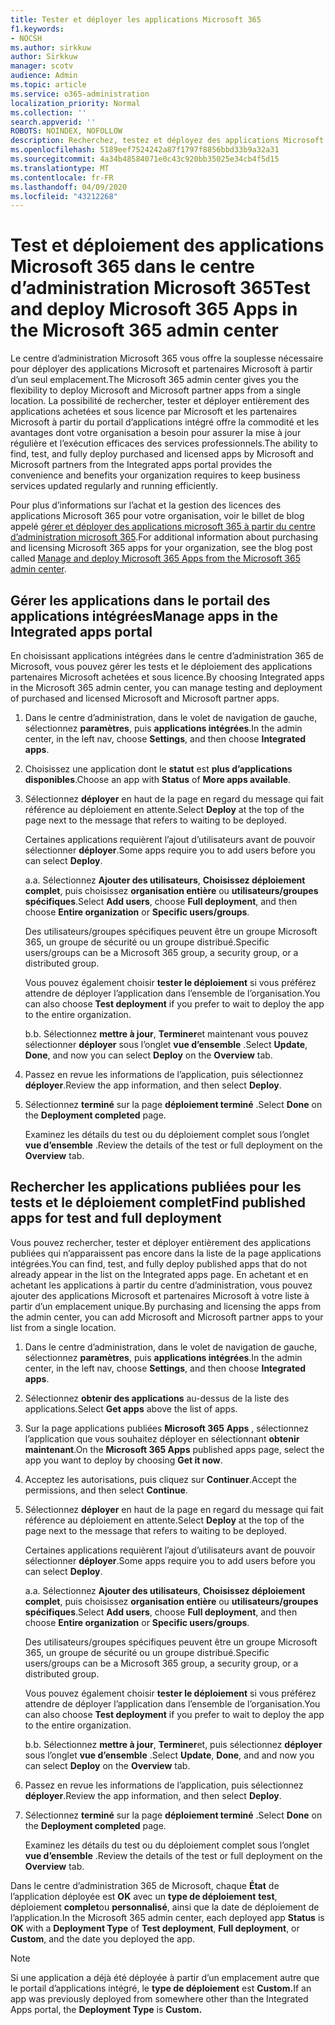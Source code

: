```yaml
---
title: Tester et déployer les applications Microsoft 365
f1.keywords:
- NOCSH
ms.author: sirkkuw
author: Sirkkuw
manager: scotv
audience: Admin
ms.topic: article
ms.service: o365-administration
localization_priority: Normal
ms.collection: ''
search.appverid: ''
ROBOTS: NOINDEX, NOFOLLOW
description: Recherchez, testez et déployez des applications Microsoft Partner et Microsoft pour les utilisateurs et les groupes de votre organisation à partir du portail d’applications intégré dans le centre d’administration 365 de Microsoft.
ms.openlocfilehash: 5189eef7524242a87f1797f8856bbd33b9a32a31
ms.sourcegitcommit: 4a34b48584071e0c43c920bb35025e34cb4f5d15
ms.translationtype: MT
ms.contentlocale: fr-FR
ms.lasthandoff: 04/09/2020
ms.locfileid: "43212268"
---
```

# <a name="test-and-deploy-microsoft-365-apps-in-the-microsoft-365-admin-center"></a><span data-ttu-id="a592d-103">Test et déploiement des applications Microsoft 365 dans le centre d’administration Microsoft 365</span><span class="sxs-lookup"><span data-stu-id="a592d-103">Test and deploy Microsoft 365 Apps in the Microsoft 365 admin center</span></span>

<span data-ttu-id="a592d-104">Le centre d’administration Microsoft 365 vous offre la souplesse nécessaire pour déployer des applications Microsoft et partenaires Microsoft à partir d’un seul emplacement.</span><span class="sxs-lookup"><span data-stu-id="a592d-104">The Microsoft 365 admin center gives you the flexibility to deploy Microsoft and Microsoft partner apps from a single location.</span></span> <span data-ttu-id="a592d-105">La possibilité de rechercher, tester et déployer entièrement des applications achetées et sous licence par Microsoft et les partenaires Microsoft à partir du portail d’applications intégré offre la commodité et les avantages dont votre organisation a besoin pour assurer la mise à jour régulière et l’exécution efficaces des services professionnels.</span><span class="sxs-lookup"><span data-stu-id="a592d-105">The ability to find, test, and fully deploy purchased and licensed apps by Microsoft and Microsoft partners from the Integrated apps portal provides the convenience and benefits your organization requires to keep business services updated regularly and running efficiently.</span></span>  

<span data-ttu-id="a592d-106">Pour plus d’informations sur l’achat et la gestion des licences des applications Microsoft 365 pour votre organisation, voir le billet de blog appelé [gérer et déployer des applications microsoft 365 à partir du centre d’administration microsoft 365](https://techcommunity.microsoft.com/t5/microsoft-365-blog/manage-and-deploy-microsoft-365-apps-from-the-microsoft-365/ba-p/1194324).</span><span class="sxs-lookup"><span data-stu-id="a592d-106">For additional information about purchasing and licensing Microsoft 365 apps for your organization, see the blog post called [Manage and deploy Microsoft 365 Apps from the Microsoft 365 admin center](https://techcommunity.microsoft.com/t5/microsoft-365-blog/manage-and-deploy-microsoft-365-apps-from-the-microsoft-365/ba-p/1194324).</span></span>
  
## <a name="manage-apps-in-the-integrated-apps-portal"></a><span data-ttu-id="a592d-107">Gérer les applications dans le portail des applications intégrées</span><span class="sxs-lookup"><span data-stu-id="a592d-107">Manage apps in the Integrated apps portal</span></span>

<span data-ttu-id="a592d-108">En choisissant applications intégrées dans le centre d’administration 365 de Microsoft, vous pouvez gérer les tests et le déploiement des applications partenaires Microsoft achetées et sous licence.</span><span class="sxs-lookup"><span data-stu-id="a592d-108">By choosing Integrated apps in the Microsoft 365 admin center, you can manage testing and deployment of purchased and licensed Microsoft and Microsoft partner apps.</span></span> 

1. <span data-ttu-id="a592d-109">Dans le centre d’administration, dans le volet de navigation de gauche, sélectionnez **paramètres**, puis **applications intégrées**.</span><span class="sxs-lookup"><span data-stu-id="a592d-109">In the admin center, in the left nav, choose **Settings**, and then choose **Integrated apps**.</span></span> 

2. <span data-ttu-id="a592d-110">Choisissez une application dont le **statut** est **plus d’applications disponibles**.</span><span class="sxs-lookup"><span data-stu-id="a592d-110">Choose an app with **Status** of **More apps available**.</span></span>

3. <span data-ttu-id="a592d-111">Sélectionnez **déployer** en haut de la page en regard du message qui fait référence au déploiement en attente.</span><span class="sxs-lookup"><span data-stu-id="a592d-111">Select **Deploy** at the top of the page next to the message that refers to waiting to be deployed.</span></span>

    <span data-ttu-id="a592d-112">Certaines applications requièrent l’ajout d’utilisateurs avant de pouvoir sélectionner **déployer**.</span><span class="sxs-lookup"><span data-stu-id="a592d-112">Some apps require you to add users before you can select **Deploy**.</span></span>

    <span data-ttu-id="a592d-113">a.</span><span class="sxs-lookup"><span data-stu-id="a592d-113">a.</span></span> <span data-ttu-id="a592d-114">Sélectionnez **Ajouter des utilisateurs**, **Choisissez déploiement complet**, puis choisissez **organisation entière** ou **utilisateurs/groupes spécifiques**.</span><span class="sxs-lookup"><span data-stu-id="a592d-114">Select **Add users**, choose **Full deployment**, and then choose **Entire organization** or **Specific users/groups**.</span></span>

    <span data-ttu-id="a592d-115">Des utilisateurs/groupes spécifiques peuvent être un groupe Microsoft 365, un groupe de sécurité ou un groupe distribué.</span><span class="sxs-lookup"><span data-stu-id="a592d-115">Specific users/groups can be a Microsoft 365 group, a security group, or a distributed group.</span></span>

    <span data-ttu-id="a592d-116">Vous pouvez également choisir **tester le déploiement** si vous préférez attendre de déployer l’application dans l’ensemble de l’organisation.</span><span class="sxs-lookup"><span data-stu-id="a592d-116">You can also choose **Test deployment** if you prefer to wait to deploy the app to the entire organization.</span></span>

    <span data-ttu-id="a592d-117">b.</span><span class="sxs-lookup"><span data-stu-id="a592d-117">b.</span></span> <span data-ttu-id="a592d-118">Sélectionnez **mettre à jour**, **Terminer**et maintenant vous pouvez sélectionner **déployer** sous l’onglet **vue d’ensemble** .</span><span class="sxs-lookup"><span data-stu-id="a592d-118">Select **Update**, **Done**, and now you can select **Deploy** on the **Overview** tab.</span></span>  

4. <span data-ttu-id="a592d-119">Passez en revue les informations de l’application, puis sélectionnez **déployer**.</span><span class="sxs-lookup"><span data-stu-id="a592d-119">Review the app information, and then select **Deploy**.</span></span> 

5. <span data-ttu-id="a592d-120">Sélectionnez **terminé** sur la page **déploiement terminé** .</span><span class="sxs-lookup"><span data-stu-id="a592d-120">Select **Done** on the **Deployment completed** page.</span></span> 

    <span data-ttu-id="a592d-121">Examinez les détails du test ou du déploiement complet sous l’onglet **vue d’ensemble** .</span><span class="sxs-lookup"><span data-stu-id="a592d-121">Review the details of the test or full deployment on the **Overview** tab.</span></span>

## <a name="find-published-apps-for-test-and-full-deployment"></a><span data-ttu-id="a592d-122">Rechercher les applications publiées pour les tests et le déploiement complet</span><span class="sxs-lookup"><span data-stu-id="a592d-122">Find published apps for test and full deployment</span></span> 

<span data-ttu-id="a592d-123">Vous pouvez rechercher, tester et déployer entièrement des applications publiées qui n’apparaissent pas encore dans la liste de la page applications intégrées.</span><span class="sxs-lookup"><span data-stu-id="a592d-123">You can find, test, and fully deploy published apps that do not already appear in the list on the Integrated apps page.</span></span> <span data-ttu-id="a592d-124">En achetant et en achetant les applications à partir du centre d’administration, vous pouvez ajouter des applications Microsoft et partenaires Microsoft à votre liste à partir d’un emplacement unique.</span><span class="sxs-lookup"><span data-stu-id="a592d-124">By purchasing and licensing the apps from the admin center, you can add Microsoft and Microsoft partner apps to your list from a single location.</span></span>

1. <span data-ttu-id="a592d-125">Dans le centre d’administration, dans le volet de navigation de gauche, sélectionnez **paramètres**, puis **applications intégrées**.</span><span class="sxs-lookup"><span data-stu-id="a592d-125">In the admin center, in the left nav, choose **Settings**, and then choose **Integrated apps**.</span></span> 

2. <span data-ttu-id="a592d-126">Sélectionnez **obtenir des applications** au-dessus de la liste des applications.</span><span class="sxs-lookup"><span data-stu-id="a592d-126">Select **Get apps** above the list of apps.</span></span>

3. <span data-ttu-id="a592d-127">Sur la page applications publiées **Microsoft 365 Apps** , sélectionnez l’application que vous souhaitez déployer en sélectionnant **obtenir maintenant**.</span><span class="sxs-lookup"><span data-stu-id="a592d-127">On the **Microsoft 365 Apps** published apps page, select the app you want to deploy by choosing **Get it now**.</span></span>

4. <span data-ttu-id="a592d-128">Acceptez les autorisations, puis cliquez sur **Continuer**.</span><span class="sxs-lookup"><span data-stu-id="a592d-128">Accept the permissions, and then select **Continue**.</span></span>

5. <span data-ttu-id="a592d-129">Sélectionnez **déployer** en haut de la page en regard du message qui fait référence au déploiement en attente.</span><span class="sxs-lookup"><span data-stu-id="a592d-129">Select **Deploy** at the top of the page next to the message that refers to waiting to be deployed.</span></span>

    <span data-ttu-id="a592d-130">Certaines applications requièrent l’ajout d’utilisateurs avant de pouvoir sélectionner **déployer**.</span><span class="sxs-lookup"><span data-stu-id="a592d-130">Some apps require you to add users before you can select **Deploy**.</span></span>

    <span data-ttu-id="a592d-131">a.</span><span class="sxs-lookup"><span data-stu-id="a592d-131">a.</span></span> <span data-ttu-id="a592d-132">Sélectionnez **Ajouter des utilisateurs**, **Choisissez déploiement complet**, puis choisissez **organisation entière** ou **utilisateurs/groupes spécifiques**.</span><span class="sxs-lookup"><span data-stu-id="a592d-132">Select **Add users**, choose **Full deployment**, and then choose **Entire organization** or **Specific users/groups**.</span></span>

    <span data-ttu-id="a592d-133">Des utilisateurs/groupes spécifiques peuvent être un groupe Microsoft 365, un groupe de sécurité ou un groupe distribué.</span><span class="sxs-lookup"><span data-stu-id="a592d-133">Specific users/groups can be a Microsoft 365 group, a security group, or a distributed group.</span></span>

    <span data-ttu-id="a592d-134">Vous pouvez également choisir **tester le déploiement** si vous préférez attendre de déployer l’application dans l’ensemble de l’organisation.</span><span class="sxs-lookup"><span data-stu-id="a592d-134">You can also choose **Test deployment** if you prefer to wait to deploy the app to the entire organization.</span></span>

    <span data-ttu-id="a592d-135">b.</span><span class="sxs-lookup"><span data-stu-id="a592d-135">b.</span></span> <span data-ttu-id="a592d-136">Sélectionnez **mettre à jour**, **Terminer**et, puis sélectionnez **déployer** sous l’onglet **vue d’ensemble** .</span><span class="sxs-lookup"><span data-stu-id="a592d-136">Select **Update**, **Done**, and and now you can select **Deploy** on the **Overview** tab.</span></span>  

6. <span data-ttu-id="a592d-137">Passez en revue les informations de l’application, puis sélectionnez **déployer**.</span><span class="sxs-lookup"><span data-stu-id="a592d-137">Review the app information, and then select **Deploy**.</span></span> 

7. <span data-ttu-id="a592d-138">Sélectionnez **terminé** sur la page **déploiement terminé** .</span><span class="sxs-lookup"><span data-stu-id="a592d-138">Select **Done** on the **Deployment completed** page.</span></span> 

    <span data-ttu-id="a592d-139">Examinez les détails du test ou du déploiement complet sous l’onglet **vue d’ensemble** .</span><span class="sxs-lookup"><span data-stu-id="a592d-139">Review the details of the test or full deployment on the **Overview** tab.</span></span>

<span data-ttu-id="a592d-140">Dans le centre d’administration 365 de Microsoft, chaque **État** de l’application déployée est **OK** avec un **type de déploiement** **test**, déploiement **complet**ou **personnalisé**, ainsi que la date de déploiement de l’application.</span><span class="sxs-lookup"><span data-stu-id="a592d-140">In the Microsoft 365 admin center, each deployed app **Status** is **OK** with a **Deployment Type** of **Test deployment**, **Full deployment**, or **Custom**, and the date you deployed the app.</span></span>

> [!NOTE]
> <span data-ttu-id="a592d-141">Si une application a déjà été déployée à partir d’un emplacement autre que le portail d’applications intégré, le **type de déploiement** est **Custom.**</span><span class="sxs-lookup"><span data-stu-id="a592d-141">If an app was previously deployed from somewhere other than the Integrated Apps portal, the **Deployment Type** is **Custom.**</span></span>
  